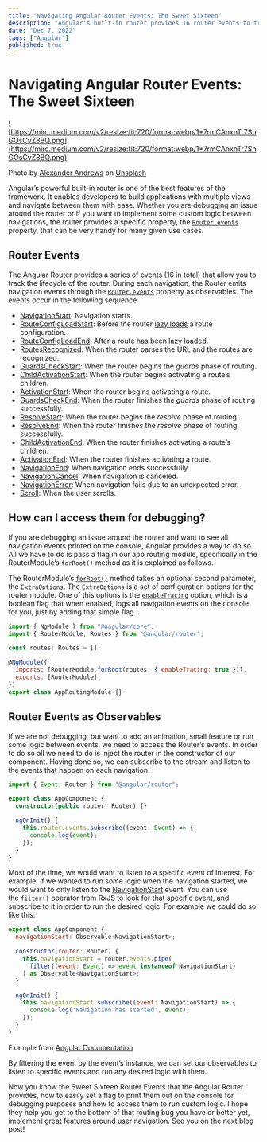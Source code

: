 ```yaml
---
title: "Navigating Angular Router Events: The Sweet Sixteen"
description: "Angular's built-in router provides 16 router events to track its lifecycle"
date: "Dec 7, 2022"
tags: ["Angular"]
published: true
---
```


# Navigating Angular Router Events: The Sweet Sixteen

![https://miro.medium.com/v2/resize:fit:720/format:webp/1*7rmCAnxnTr7ShGOsCvZ8BQ.png](https://miro.medium.com/v2/resize:fit:720/format:webp/1*7rmCAnxnTr7ShGOsCvZ8BQ.png)

<span>Photo by [Alexander Andrews](https://unsplash.com/@alex_andrews) on [Unsplash](https://unsplash.com/)</span>

Angular’s powerful built-in router is one of the best features of the framework. It enables developers to build applications with multiple views and navigate between them with ease. Whether you are debugging an issue around the router or if you want to implement some custom logic between navigations, the router provides a specific property, the <a href="https://angular.io/api/router/Router#events">`Router.events`</a> property, that can be very handy for many given use cases.

## Router Events

The Angular Router provides a series of events (16 in total) that allow you to track the lifecycle of the router. During each navigation, the Router emits navigation events through the <a href="https://angular.io/api/router/Router#events">`Router.events`</a> property as observables. The events occur in the following sequence

- [NavigationStart](https://angular.io/api/router/NavigationStart): Navigation starts.
- [RouteConfigLoadStart](https://angular.io/api/router/RouteConfigLoadStart): Before the router [lazy loads](https://angular.io/guide/router#lazy-loading) a route configuration.
- [RouteConfigLoadEnd](https://angular.io/api/router/RouteConfigLoadEnd): After a route has been lazy loaded.
- [RoutesRecognized](https://angular.io/api/router/RoutesRecognized): When the router parses the URL and the routes are recognized.
- [GuardsCheckStart](https://angular.io/api/router/GuardsCheckStart): When the router begins the *guards* phase of routing.
- [ChildActivationStart](https://angular.io/api/router/ChildActivationStart): When the router begins activating a route’s children.
- [ActivationStart](https://angular.io/api/router/ActivationStart): When the router begins activating a route.
- [GuardsCheckEnd](https://angular.io/api/router/GuardsCheckEnd): When the router finishes the *guards* phase of routing successfully.
- [ResolveStart](https://angular.io/api/router/ResolveStart): When the router begins the *resolve* phase of routing.
- [ResolveEnd](https://angular.io/api/router/ResolveEnd): When the router finishes the *resolve* phase of routing successfully.
- [ChildActivationEnd](https://angular.io/api/router/ChildActivationEnd): When the router finishes activating a route’s children.
- [ActivationEnd](https://angular.io/api/router/ActivationEnd): When the router finishes activating a route.
- [NavigationEnd](https://angular.io/api/router/NavigationEnd): When navigation ends successfully.
- [NavigationCancel](https://angular.io/api/router/NavigationCancel): When navigation is canceled.
- [NavigationError](https://angular.io/api/router/NavigationError): When navigation fails due to an unexpected error.
- [Scroll](https://angular.io/api/router/Scroll): When the user scrolls.

## **How can I access them for debugging?**

If you are debugging an issue around the router and want to see all navigation events printed on the console, Angular provides a way to do so. All we have to do is pass a flag in our app routing module, specifically in the RouterModule’s `forRoot()` method as it is explained as follows.

The RouterModule’s <a href="https://angular.io/api/router/RouterModule#forroot">`forRoot()`</a> method takes an optional second parameter, the <a href="https://angular.io/api/router/ExtraOptions">`ExtraOptions`</a>. The `ExtraOptions` is a set of configuration options for the router module. One of this options is the <a href="https://angular.io/api/router/ExtraOptions#enableTracing">`enableTracing`</a> option, which is a boolean flag that when enabled, logs all navigation events on the console for you, just by adding that simple flag.

```javascript
import { NgModule } from "@angular/core";
import { RouterModule, Routes } from "@angular/router";

const routes: Routes = [];

@NgModule({
  imports: [RouterModule.forRoot(routes, { enableTracing: true })],
  exports: [RouterModule],
})
export class AppRoutingModule {}
```

## Router Events as Observables

If we are not debugging, but want to add an animation, small feature or run some logic between events, we need to access the Router’s events. In order to do so all we need to do is inject the router in the constructor of our component. Having done so, we can subscribe to the stream and listen to the events that happen on each navigation.

```typescript
import { Event, Router } from "@angular/router";

export class AppComponent {
  constructor(public router: Router) {}

  ngOnInit() {
    this.router.events.subscribe((event: Event) => {
      console.log(event);
    });
  }
}
```

Most of the time, we would want to listen to a specific event of interest. For example, if we wanted to run some logic when the navigation started, we would want to only listen to the [NavigationStart](https://angular.io/api/router/NavigationStart) event. You can use the `filter()` operator from RxJS to look for that specific event, and subscribe to it in order to run the desired logic. For example we could do so like this:

```javascript
export class AppComponent {
  navigationStart: Observable<NavigationStart>;

  constructor(router: Router) {
    this.navigationStart = router.events.pipe(
      filter((event: Event) => event instanceof NavigationStart)
    ) as Observable<NavigationStart>;
  }

  ngOnInit() {
    this.navigationStart.subscribe((event: NavigationStart) => {
      console.log('Navigation has started', event);
    });
  }
}
```

<span>Example from [Angular Documentation](https://angular.io/guide/observables-in-angular#router)</span>

By filtering the event by the event’s instance, we can set our observables to listen to specific events and run any desired logic with them.

Now you know the Sweet Sixteen Router Events that the Angular Router provides, how to easily set a flag to print them out on the console for debugging purposes and how to access them to run custom logic. I hope they help you get to the bottom of that routing bug you have or better yet, implement great features around user navigation. See you on the next blog post!
